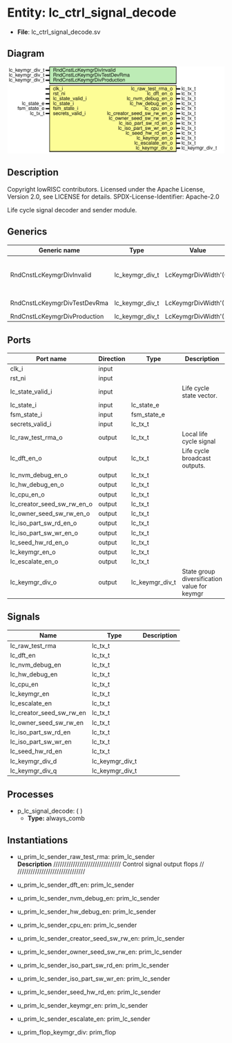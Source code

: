 # Entity: lc_ctrl_signal_decode

- **File**: lc_ctrl_signal_decode.sv
## Diagram

![Diagram](lc_ctrl_signal_decode.svg "Diagram")
## Description

 Copyright lowRISC contributors.
 Licensed under the Apache License, Version 2.0, see LICENSE for details.
 SPDX-License-Identifier: Apache-2.0

 Life cycle signal decoder and sender module.

## Generics

| Generic name                 | Type            | Value                | Description                                                   |
| ---------------------------- | --------------- | -------------------- | ------------------------------------------------------------- |
| RndCnstLcKeymgrDivInvalid    | lc_keymgr_div_t | LcKeymgrDivWidth'(0) |  Random netlist constants  SCRAP, RAW, TEST_LOCKED*, INVALID  |
| RndCnstLcKeymgrDivTestDevRma | lc_keymgr_div_t | LcKeymgrDivWidth'(1) |  TEST_UNLOCKED*, DEV, RMA                                     |
| RndCnstLcKeymgrDivProduction | lc_keymgr_div_t | LcKeymgrDivWidth'(2) |  PROD, PROD_END                                               |
## Ports

| Port name                  | Direction | Type            | Description                                   |
| -------------------------- | --------- | --------------- | --------------------------------------------- |
| clk_i                      | input     |                 |                                               |
| rst_ni                     | input     |                 |                                               |
| lc_state_valid_i           | input     |                 |  Life cycle state vector.                     |
| lc_state_i                 | input     | lc_state_e      |                                               |
| fsm_state_i                | input     | fsm_state_e     |                                               |
| secrets_valid_i            | input     | lc_tx_t         |                                               |
| lc_raw_test_rma_o          | output    | lc_tx_t         |  Local life cycle signal                      |
| lc_dft_en_o                | output    | lc_tx_t         |  Life cycle broadcast outputs.                |
| lc_nvm_debug_en_o          | output    | lc_tx_t         |                                               |
| lc_hw_debug_en_o           | output    | lc_tx_t         |                                               |
| lc_cpu_en_o                | output    | lc_tx_t         |                                               |
| lc_creator_seed_sw_rw_en_o | output    | lc_tx_t         |                                               |
| lc_owner_seed_sw_rw_en_o   | output    | lc_tx_t         |                                               |
| lc_iso_part_sw_rd_en_o     | output    | lc_tx_t         |                                               |
| lc_iso_part_sw_wr_en_o     | output    | lc_tx_t         |                                               |
| lc_seed_hw_rd_en_o         | output    | lc_tx_t         |                                               |
| lc_keymgr_en_o             | output    | lc_tx_t         |                                               |
| lc_escalate_en_o           | output    | lc_tx_t         |                                               |
| lc_keymgr_div_o            | output    | lc_keymgr_div_t |  State group diversification value for keymgr |
## Signals

| Name                     | Type            | Description |
| ------------------------ | --------------- | ----------- |
| lc_raw_test_rma          | lc_tx_t         |             |
| lc_dft_en                | lc_tx_t         |             |
| lc_nvm_debug_en          | lc_tx_t         |             |
| lc_hw_debug_en           | lc_tx_t         |             |
| lc_cpu_en                | lc_tx_t         |             |
| lc_keymgr_en             | lc_tx_t         |             |
| lc_escalate_en           | lc_tx_t         |             |
| lc_creator_seed_sw_rw_en | lc_tx_t         |             |
| lc_owner_seed_sw_rw_en   | lc_tx_t         |             |
| lc_iso_part_sw_rd_en     | lc_tx_t         |             |
| lc_iso_part_sw_wr_en     | lc_tx_t         |             |
| lc_seed_hw_rd_en         | lc_tx_t         |             |
| lc_keymgr_div_d          | lc_keymgr_div_t |             |
| lc_keymgr_div_q          | lc_keymgr_div_t |             |
## Processes
- p_lc_signal_decode: (  )
  - **Type:** always_comb
## Instantiations

- u_prim_lc_sender_raw_test_rma: prim_lc_sender
</br>**Description**
///////////////////////////////
 Control signal output flops //
///////////////////////////////

- u_prim_lc_sender_dft_en: prim_lc_sender
- u_prim_lc_sender_nvm_debug_en: prim_lc_sender
- u_prim_lc_sender_hw_debug_en: prim_lc_sender
- u_prim_lc_sender_cpu_en: prim_lc_sender
- u_prim_lc_sender_creator_seed_sw_rw_en: prim_lc_sender
- u_prim_lc_sender_owner_seed_sw_rw_en: prim_lc_sender
- u_prim_lc_sender_iso_part_sw_rd_en: prim_lc_sender
- u_prim_lc_sender_iso_part_sw_wr_en: prim_lc_sender
- u_prim_lc_sender_seed_hw_rd_en: prim_lc_sender
- u_prim_lc_sender_keymgr_en: prim_lc_sender
- u_prim_lc_sender_escalate_en: prim_lc_sender
- u_prim_flop_keymgr_div: prim_flop
